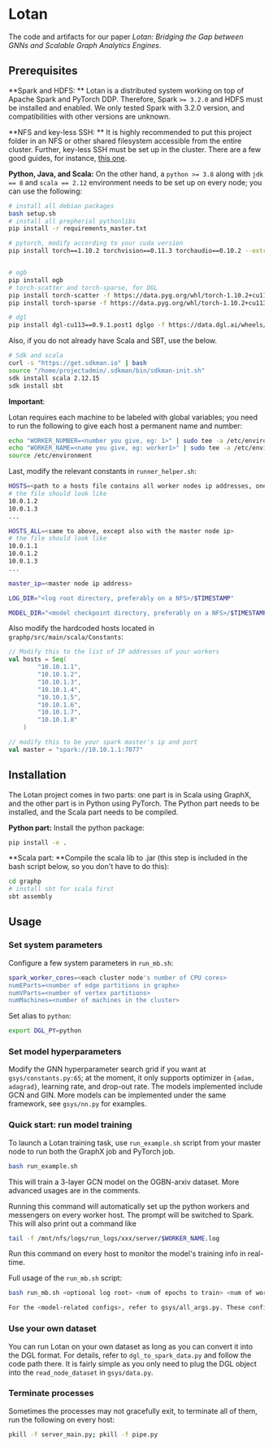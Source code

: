 # Lotan

The code and artifacts for our paper *Lotan: Bridging the Gap between GNNs and Scalable Graph Analytics Engines*.

## Prerequisites

**Spark and HDFS: ** Lotan is a distributed system working on top of Apache Spark and PyTorch DDP. Therefore, Spark `>= 3.2.0` and HDFS must be installed and enabled. We only tested Spark with 3.2.0 version, and compatibilities with other versions are unknown.

**NFS and key-less SSH: ** It is highly recommended to put this project folder in an NFS or other shared filesystem accessible from the entire cluster. Further, key-less SSH must be set up in the cluster. There are a few good guides, for instance, [this one](https://kb.rice.edu/page.php?id=108596).

**Python, Java, and Scala:** On the other hand, a `python >= 3.8`  along with `jdk == 8` and `scala == 2.12` environment needs to be set up on every node; you can use the following:

```bash
# install all debian packages
bash setup.sh
# install all prepherial pythonlibs
pip install -r requirements_master.txt

# pytorch, modify according to your cuda version
pip install torch==1.10.2 torchvision==0.11.3 torchaudio==0.10.2 --extra-index-url https://download.pytorch.org/whl/cu113


# ogb
pip install ogb
# torch-scatter and torch-sparse, for DGL
pip install torch-scatter -f https://data.pyg.org/whl/torch-1.10.2+cu113.html
pip install torch-sparse -f https://data.pyg.org/whl/torch-1.10.2+cu113.html

# dgl
pip install dgl-cu113==0.9.1.post1 dglgo -f https://data.dgl.ai/wheels/repo.html
```

Also, if you do not already have Scala and SBT, use the below.

```bash
# Sdk and scala
curl -s "https://get.sdkman.io" | bash
source "/home/projectadmin/.sdkman/bin/sdkman-init.sh"
sdk install scala 2.12.15
sdk install sbt
```

**Important**:

Lotan requires each machine to be labeled with global variables; you need to run the following to give each host a permanent name and number:

```bash
echo "WORKER_NUMBER=<number you give, eg: 1>" | sudo tee -a /etc/environment
echo "WORKER_NAME=<name you give, eg: worker1>" | sudo tee -a /etc/environment
source /etc/environment
```

Last, modify the relevant constants in `runner_helper.sh`:

```bash
HOSTS=<path to a hosts file contains all worker nodes ip addresses, one ip per line>
# the file should look like
10.0.1.2
10.0.1.3
...

HOSTS_ALL=<same to above, except also with the master node ip>
# the file should look like
10.0.1.1
10.0.1.2
10.0.1.3
...

master_ip=<master node ip address>

LOG_DIR="<log root directory, preferably on a NFS>/$TIMESTAMP"

MODEL_DIR="<model checkpoint directory, preferably on a NFS>/$TIMESTAMP"
```

Also modify the hardcoded hosts located in `graphp/src/main/scala/Constants`:

```scala
// Modify this to the list of IP addresses of your workers
val hosts = Seq(
        "10.10.1.1",
        "10.10.1.2",
        "10.10.1.3",
        "10.10.1.4",
        "10.10.1.5",
        "10.10.1.6",
        "10.10.1.7",
        "10.10.1.8"
    )

// modify this to be your spark master's ip and port
val master = "spark://10.10.1.1:7077"
```



## Installation

The Lotan project comes in two parts: one part is in Scala using GraphX, and the other part is in Python using PyTorch. The Python part needs to be installed, and the Scala part needs to be compiled. 

**Python part:** Install the python package:

```bash
pip install -e .
```

**Scala part: **Compile the scala lib to .jar (this step is included in the bash script below, so you don't have to do this):

```bash
cd graphp
# install sbt for scala first
sbt assembly
```

## Usage

### Set system parameters

Configure a few system parameters in `run_mb.sh`: 

```bash
spark_worker_cores=<each cluster node's number of CPU cores>
numEParts=<number of edge partitions in graphx>
numVParts=<number of vertex partitions>
numMachines=<number of machines in the cluster>
```
Set alias to `python`:

```bash
export DGL_PY=python
```

### Set model hyperparameters
Modify the GNN hyperparameter search grid if you want at `gsys/constants.py:65`; at the moment, it only supports optimizer in `{adam, adagrad}`, learning rate, and drop-out rate. The models implemented include GCN and GIN. More models can be implemented under the same framework, see `gsys/nn.py` for examples.


### Quick start: run model training
To launch a Lotan training task, use `run_example.sh` script from your master node to run both the GraphX job and PyTorch job. 

```bash
bash run_example.sh
```
This will train a 3-layer GCN model on the OGBN-arxiv dataset. More advanced usages are in the comments.

Running this command will automatically set up the python workers and messengers on every worker host. The prompt will be switched to Spark. This will also print out a command like

```bash
tail -f /mnt/nfs/logs/run_logs/xxx/server/$WORKER_NAME.log
```

Run this command on every host to monitor the model's training info in real-time.

Full usage of the `run_mb.sh` script:

```bash
bash run_mb.sh <optional log root> <num of epochs to train> <num of workers> <model-related configs> <number of model layers>

For the <model-related configs>, refer to gsys/all_args.py. These configs include 
```

### Use your own dataset

You can run Lotan on your own dataset as long as you can convert it into the DGL format. For details, refer to `dgl_to_spark_data.py` and follow the code path there. It is fairly simple as you only need to plug the DGL object into the `read_node_dataset` in `gsys/data.py`.


### Terminate processes

Sometimes the processes may not gracefully exit, to terminate all of them, run the following on every host:

```bash
pkill -f server_main.py; pkill -f pipe.py
```

